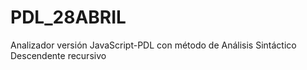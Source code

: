 # PDL_28ABRIL
Analizador versión JavaScript-PDL con método de Análisis Sintáctico Descendente recursivo
